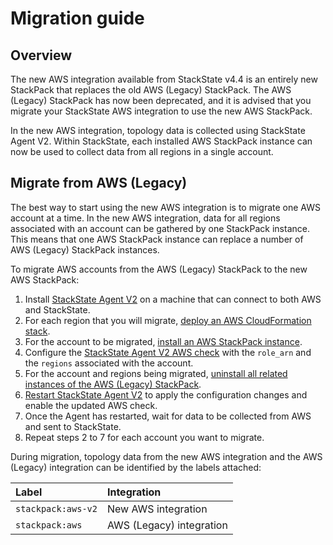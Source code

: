 # Migration guide

## Overview

The new AWS integration available from StackState v4.4 is an entirely new StackPack that replaces the old AWS (Legacy) StackPack. The AWS (Legacy) StackPack has now been deprecated, and it is advised that you migrate your StackState AWS integration to use the new AWS StackPack.

In the new AWS integration, topology data is collected using StackState Agent V2. Within StackState, each installed AWS StackPack instance can now be used to collect data from all regions in a single account.

## Migrate from AWS (Legacy)

The best way to start using the new AWS integration is to migrate one AWS account at a time. In the new AWS integration, data for all regions associated with an account can be gathered by one StackPack instance. This means that one AWS StackPack instance can replace a number of AWS (Legacy) StackPack instances.

To migrate AWS accounts from the AWS (Legacy) StackPack to the new AWS StackPack:

1. Install [StackState Agent V2](/stackpacks/integrations/agent.md) on a machine that can connect to both AWS and StackState.
2. For each region that you will migrate, [deploy an AWS CloudFormation stack](aws.md#deploy-the-aws-cloudformation-stack).
3. For the account to be migrated, [install an AWS StackPack instance](aws.md#install-the-aws-stackpack).
4. Configure the [StackState Agent V2 AWS check](/stackpacks/integrations/aws/aws.md#configure-the-aws-check) with the `role_arn` and the `regions` associated with the account.
5. For the account and regions being migrated, [uninstall all related instances of the AWS (Legacy) StackPack](/stackpacks/integrations/aws/aws-legacy.md#uninstall).
6. [Restart StackState Agent V2](/stackpacks/integrations/agent.md#start--stop--restart-the-stackstate-agent) to apply the configuration changes and enable the updated AWS check.
7. Once the Agent has restarted, wait for data to be collected from AWS and sent to StackState.
8. Repeat steps 2 to 7 for each account you want to migrate.

During migration, topology data from the new AWS integration and the AWS (Legacy) integration can be identified by the labels attached:

| Label              | Integration              |
| :----------------- | :----------------------- |
| `stackpack:aws-v2` | New AWS integration      |
| `stackpack:aws`    | AWS (Legacy) integration |
